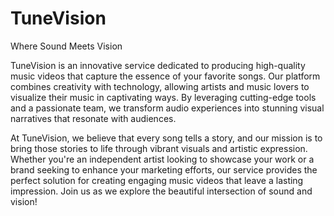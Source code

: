 # TuneVision
Where Sound Meets Vision


 TuneVision is an innovative service dedicated to producing high-quality music videos that capture the essence of your favorite songs. Our platform combines creativity with technology, allowing artists and music lovers to visualize their music in captivating ways. By leveraging cutting-edge tools and a passionate team, we transform audio experiences into stunning visual narratives that resonate with audiences.

At TuneVision, we believe that every song tells a story, and our mission is to bring those stories to life through vibrant visuals and artistic expression. Whether you're an independent artist looking to showcase your work or a brand seeking to enhance your marketing efforts, our service provides the perfect solution for creating engaging music videos that leave a lasting impression. Join us as we explore the beautiful intersection of sound and vision!